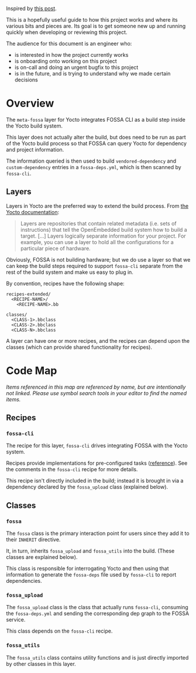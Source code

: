Inspired by [this post](https://matklad.github.io/2021/02/06/ARCHITECTURE.md.html).

This is a hopefully useful guide to how this project works and where its various bits and pieces are.
Its goal is to get someone new up and running quickly when developing or reviewing this project.

The audience for this document is an engineer who:

* is interested in how the project currently works
* is onboarding onto working on this project
* is on-call and doing an urgent bugfix to this project
* is in the future, and is trying to understand why we made certain decisions

# Overview

The `meta-fossa` layer for Yocto integrates FOSSA CLI as a build step
inside the Yocto build system.

This layer does not actually alter the build,
but does need to be run as part of the Yocto build process
so that FOSSA can query Yocto for dependency and project information.

The information queried is then used to build `vendored-dependency`
and `custom-dependency` entries in a `fossa-deps.yml`,
which is then scanned by `fossa-cli`.

## Layers

Layers in Yocto are the preferred way to extend the build process.
From [the Yocto documentation](https://docs.yoctoproject.org/overview-manual/concepts.html#layers):

> Layers are repositories that contain related metadata (i.e. sets of instructions)
> that tell the OpenEmbedded build system how to build a target.
> [...] Layers logically separate information for your project.
> For example, you can use a layer to hold all the configurations for a particular piece of hardware.

Obviously, FOSSA is not building hardware; but we do use a layer so that we can keep the build steps required
to support `fossa-cli` separate from the rest of the build system and make us easy to plug in.

By convention, recipes have the following shape:

```
recipes-extended/
  <RECIPE-NAME>/
    <RECIPE-NAME>.bb

classes/
  <CLASS-1>.bbclass
  <CLASS-2>.bbclass
  <CLASS-N>.bbclass
```

A layer can have one or more recipes, and the recipes can depend upon the classes
(which can provide shared functionality for recipes).

# Code Map

_Items referenced in this map are referenced by name, but are intentionally not linked._
_Please use symbol search tools in your editor to find the named items._

## Recipes

### `fossa-cli`

The recipe for this layer, `fossa-cli` drives integrating FOSSA with the Yocto system.

Recipes provide implementations for pre-configured tasks ([reference](https://docs.yoctoproject.org/ref-manual/tasks.html#tasks)).
See the comments in the `fossa-cli` recipe for more details.

This recipe isn't directly included in the build; instead it is brought in via
a dependency declared by the `fossa_upload` class (explained below).

## Classes

### `fossa`

The `fossa` class is the primary interaction point for users
since they add it to their `INHERIT` directive.

It, in turn, inherits `fossa_upload` and `fossa_utils` into the build.
(These classes are explained below).

This class is responsible for interrogating Yocto and then using that information to
generate the `fossa-deps` file used by `fossa-cli` to report dependencies.

### `fossa_upload`

The `fossa_upload` class is the class that actually runs `fossa-cli`,
consuming the `fossa-deps.yml` and sending the corresponding dep graph to the FOSSA service.

This class depends on the `fossa-cli` recipe.

### `fossa_utils`

The `fossa_utils` class contains utility functions and is just directly imported
by other classes in this layer.
